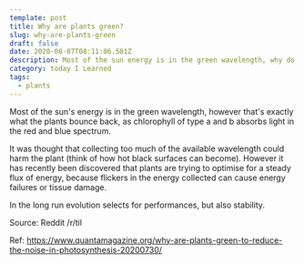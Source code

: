 ```yaml
---
template: post
title: Why are plants green?
slug: why-are-plants-green
draft: false
date: 2020-08-07T08:11:06.501Z
description: Most of the sun energy is in the green wavelength, why do plants not absorb it?
category: today I Learned
tags:
  - plants
---
```

Most of the sun's energy is in the green wavelength, however that's exactly what the plants bounce back, as chlorophyll of type a and b absorbs light in the red and blue spectrum.

It was thought that collecting too much of the available wavelength could harm the plant (think of how hot black surfaces can become). However it has recently been discovered that plants are trying to optimise for a steady flux of energy, because flickers in the energy collected can cause energy failures or tissue damage.

In the long run evolution selects for performances, but also stability.

Source: Reddit /r/til

Ref: https://www.quantamagazine.org/why-are-plants-green-to-reduce-the-noise-in-photosynthesis-20200730/
